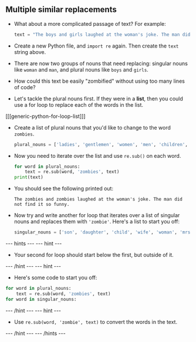 ## Multiple similar replacements

- What about a more complicated passage of text? For example:

	```python
	text = "The boys and girls laughed at the woman's joke. The man did not find it so funny."
	```

- Create a new Python file, and `import re` again. Then create the `text` string above.

- There are now two groups of nouns that need replacing: singular nouns like `woman` and `man`, and plural nouns like `boys` and `girls`.

- How could this text be easily "zombified" without using too many lines of code?

- Let's tackle the plural nouns first. If they were in a **list**, then you could use a for loop to replace each of the words in the list.

[[[generic-python-for-loop-list]]]

- Create a list of plural nouns that you'd like to change to the word `zombies`. 

	```python
	plural_nouns = ['ladies', 'gentlemen', 'women', 'men', 'children', 'boys', 'girls']
	```

- Now you need to iterate over the list and use `re.sub()` on each word.

	```python
	for word in plural_nouns:
	    text = re.sub(word, 'zombies', text)
	print(text)
	```
	
- You should see the following printed out:

	```
	The zombies and zombies laughed at the woman's joke. The man did not find it so funny.
	```

- Now try and write another for loop that iterates over a list of singular nouns and replaces them with `'zombie'`. Here's a list to start you off:

	```python
	singular_nouns = ['son', 'daughter', 'child', 'wife', 'woman', 'mrs', 'miss', 'husband', 'man', 'mr', 'sir', 'lady']
	```
	
--- hints --- --- hint ---

- Your second for loop should start below the first, but outside of it.

--- /hint --- --- hint ---

- Here's some code to start you off:

```python
for word in plural_nouns:
	text = re.sub(word, 'zombies', text)
for word in singular_nouns:
```

--- /hint --- --- hint ---

- Use `re.sub(word, 'zombie', text)` to convert the words in the text.

--- /hint --- --- /hints ---
